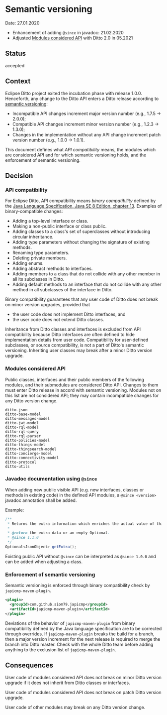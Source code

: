 # Semantic versioning

Date: 27.01.2020

* Enhancement of adding `@since` in javadoc: 21.02.2020
* Adjusted [Modules considered API](#modules-considered-api) with Ditto 2.0 in 05.2021

## Status

accepted

## Context

Eclipse Ditto project exited the incubation phase with release 1.0.0.
Henceforth, any change to the Ditto API enters a Ditto release according to [semantic versioning](https://semver.org):
- Incompatible API changes increment major version number (e.g., 1.7.5 -> 2.0.0);
- Compatible API changes increment minor version number (e.g., 1.2.3 -> 1.3.0);
- Changes in the implementation without any API change increment patch version number (e.g., 1.0.0 -> 1.0.1).

This document defines what _API compatibility_ means,
the modules which are considered API and for which semantic versioning holds,
and the enforcement of semantic versioning.

## Decision

### API compatibility

For Eclipse Ditto, API compatibility means _binary compatibility_ defined by
the [Java Language Specification, Java SE 8 Edition, chapter 13](https://docs.oracle.com/javase/specs/jls/se8/html/jls-13.html).
Examples of binary-compatible changes:
- Adding a top-level interface or class.
- Making a non-public interface or class public.
- Adding classes to a class's set of superclasses without introducing circular inheritance.
- Adding type parameters without changing the signature of existing methods.
- Renaming type parameters.
- Deleting private members.
- Adding enums.
- Adding abstract methods to interfaces.
- Adding members to a class that do not collide with any other member in all its subclasses in Ditto.
- Adding default methods to an interface that do not collide with any other method in all subclasses of the interface
  in Ditto.

Binary compatibility guarantees that any user code of Ditto does not break on minor version upgrades, provided that
- the user code does not implement Ditto interfaces, and
- the user code does not extend Ditto classes.

Inheritance from Ditto classes and interfaces is excluded from API compatibility because Ditto interfaces are often
defined to hide implementation details from user code. Compatibility for user-defined subclasses, or source
compatibility, is not a part of Ditto's semantic versioning. Inheriting user classes may break after a minor Ditto
version upgrade.

### Modules considered API

Public classes, interfaces and their public members of the following modules, and their submodules are considered
Ditto API. Changes to them must enter Ditto release in accord with semantic versioning.
Modules not on this list are not considered API; they may contain incompatible changes for any Ditto version change.

```
ditto-json
ditto-base-model
ditto-messages-model
ditto-jwt-model
ditto-rql-model
ditto-rql-query
ditto-rql-parser
ditto-policies-model
ditto-things-model
ditto-thingsearch-model
ditto-concierge-model
ditto-connectivity-model
ditto-protocol
ditto-utils
```

### Javadoc documentation using `@since`

When adding new public visible API (e.g. new interfaces, classes or methods in existing code) in the defined API modules, 
a `@since <version>` javadoc annotation shall be added.

Example:
```java
/**
 * Returns the extra information which enriches the actual value of this change.
 * 
 * @return the extra data or an empty Optional.
 * @since 1.1.0
 */
Optional<JsonObject> getExtra();
```

Existing public API without `@since` can be interpreted as `@since 1.0.0` and can be added when adjusting a class.

### Enforcement of semantic versioning

Semantic versioning is enforced through binary compatibility check by `japicmp-maven-plugin`.
```xml
<plugin>
  <groupId>com.github.siom79.japicmp</groupId>
  <artifactId>japicmp-maven-plugin</artifactId>
</plugin>
```
Deviations of the behavior of `japicmp-maven-plugin` from binary compatibility defined by the Java language
specification are to be corrected through overrides. If `japicmp-maven-plugin` breaks the build for a branch,
then a major version increment for the next release is required to merge the branch into Ditto master.
Check with the whole Ditto team before adding anything to the exclusion list of `japicmp-maven-plugin`.

## Consequences

User code of modules considered API does not break on minor Ditto version upgrade if it does not inherit from Ditto
classes or interfaces.

User code of modules considered API does not break on patch Ditto version upgrade.

User code of other modules may break on any Ditto version change.
